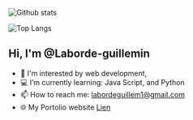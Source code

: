 ![Github stats](https://github-readme-stats.vercel.app/api?username=Laborde-Guillemin&count_private=true&theme=tokyonight&show_icons=true) 

![Top Langs](https://github-readme-stats.vercel.app/api/top-langs/?username=Laborde-Guillemin&theme=tokyonight)

## Hi, I'm @Laborde-guillemin                                                     
- 🌱 I'm interested by web development, 
- 💻 I’m currently learning: Java Script, and Python
- 📫 How to reach me: labordeguillem1@gmail.com
- 🌐 My Portolio website [Lien](https://www.guillemin-laborde.but-info.com/)ㅤ




<!--
**Laborde-Guillemin/Laborde-Guillemin** is a ✨ _special_ ✨ repository because its `README.md` (this file) appears on your GitHub profile.

ㅤㅤㅤ
Here are some ideas to get you started:

- 🔭 I’m currently working on ...
- 🌱 I’m currently learning ...
- 👯 I’m looking to collaborate on ...
- 🤔 I’m looking for help with ...
- 💬 Ask me about ...
- 📫 How to reach me: ...
- 😄 Pronouns: ...
- ⚡ Fun fact: ...
-->
